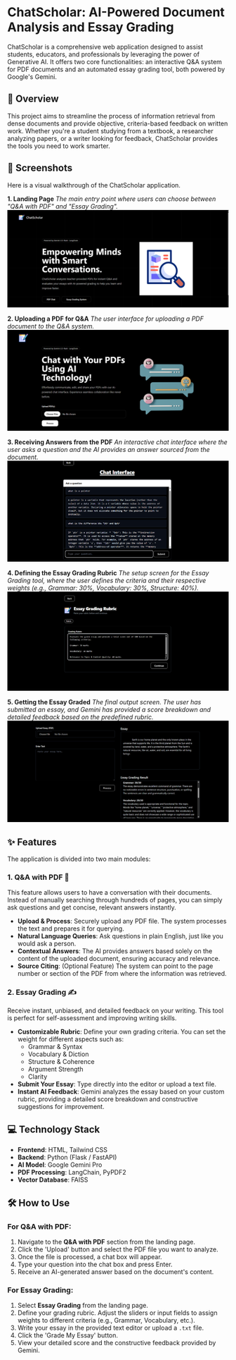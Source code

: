 # ChatScholar: AI-Powered Document Analysis and Essay Grading

ChatScholar is a comprehensive web application designed to assist students, educators, and professionals by leveraging the power of Generative AI. It offers two core functionalities: an interactive Q&A system for PDF documents and an automated essay grading tool, both powered by Google's Gemini.

## 🚀 Overview

This project aims to streamline the process of information retrieval from dense documents and provide objective, criteria-based feedback on written work. Whether you're a student studying from a textbook, a researcher analyzing papers, or a writer looking for feedback, ChatScholar provides the tools you need to work smarter.

## 📸 Screenshots

Here is a visual walkthrough of the ChatScholar application.

**1. Landing Page**
*The main entry point where users can choose between "Q&A with PDF" and "Essay Grading".*
![Screenshot of the application's landing page showing two main options: Q&A with PDF and Essay Grading.](https://github.com/AnuragSinghDhami/ChatScholar/blob/main/static/phot1.png)

**2. Uploading a PDF for Q&A**
*The user interface for uploading a PDF document to the Q&A system.*
![Screenshot of the PDF upload interface. A user is selecting a PDF file from their local machine to start a Q&A session.](https://github.com/AnuragSinghDhami/ChatScholar/blob/main/static/phot2.png)

**3. Receiving Answers from the PDF**
*An interactive chat interface where the user asks a question and the AI provides an answer sourced from the document.*
![Screenshot of the Q&A chat window. The user has asked a question, and the AI has responded with a relevant answer extracted from the uploaded PDF.](https://github.com/AnuragSinghDhami/ChatScholar/blob/main/static/phot3.png)

**4. Defining the Essay Grading Rubric**
*The setup screen for the Essay Grading tool, where the user defines the criteria and their respective weights (e.g., Grammar: 30%, Vocabulary: 30%, Structure: 40%).*
![Screenshot showing the interface for setting up the essay grading rubric. There are sliders or input fields for Grammar, Vocabulary, and other criteria.](https://github.com/AnuragSinghDhami/ChatScholar/blob/main/static/phot4.png)

**5. Getting the Essay Graded**
*The final output screen. The user has submitted an essay, and Gemini has provided a score breakdown and detailed feedback based on the predefined rubric.*
![Screenshot displaying the results of an essay grade. It shows a final score, a breakdown by criteria, and specific feedback and suggestions for improvement from the Gemini model.](https://github.com/AnuragSinghDhami/ChatScholar/blob/main/static/phot5.png)


## ✨ Features

The application is divided into two main modules:

### 1. Q&A with PDF 📖

This feature allows users to have a conversation with their documents. Instead of manually searching through hundreds of pages, you can simply ask questions and get concise, relevant answers instantly.

-   **Upload & Process**: Securely upload any PDF file. The system processes the text and prepares it for querying.
-   **Natural Language Queries**: Ask questions in plain English, just like you would ask a person.
-   **Contextual Answers**: The AI provides answers based solely on the content of the uploaded document, ensuring accuracy and relevance.
-   **Source Citing**: (Optional Feature) The system can point to the page number or section of the PDF from where the information was retrieved.

### 2. Essay Grading ✍️

Receive instant, unbiased, and detailed feedback on your writing. This tool is perfect for self-assessment and improving writing skills.

-   **Customizable Rubric**: Define your own grading criteria. You can set the weight for different aspects such as:
    -   Grammar & Syntax
    -   Vocabulary & Diction
    -   Structure & Coherence
    -   Argument Strength
    -   Clarity
-   **Submit Your Essay**: Type directly into the editor or upload a text file.
-   **Instant AI Feedback**: Gemini analyzes the essay based on your custom rubric, providing a detailed score breakdown and constructive suggestions for improvement.

## 💻 Technology Stack

-   **Frontend**: HTML, Tailwind CSS
-   **Backend**: Python (Flask / FastAPI)
-   **AI Model**: Google Gemini Pro
-   **PDF Processing**: LangChain, PyPDF2
-   **Vector Database**:  FAISS

## 🛠️ How to Use

### For Q&A with PDF:
1.  Navigate to the **Q&A with PDF** section from the landing page.
2.  Click the 'Upload' button and select the PDF file you want to analyze.
3.  Once the file is processed, a chat box will appear.
4.  Type your question into the chat box and press Enter.
5.  Receive an AI-generated answer based on the document's content.

### For Essay Grading:
1.  Select **Essay Grading** from the landing page.
2.  Define your grading rubric. Adjust the sliders or input fields to assign weights to different criteria (e.g., Grammar, Vocabulary, etc.).
3.  Write your essay in the provided text editor or upload a `.txt` file.
4.  Click the 'Grade My Essay' button.
5.  View your detailed score and the constructive feedback provided by Gemini.
